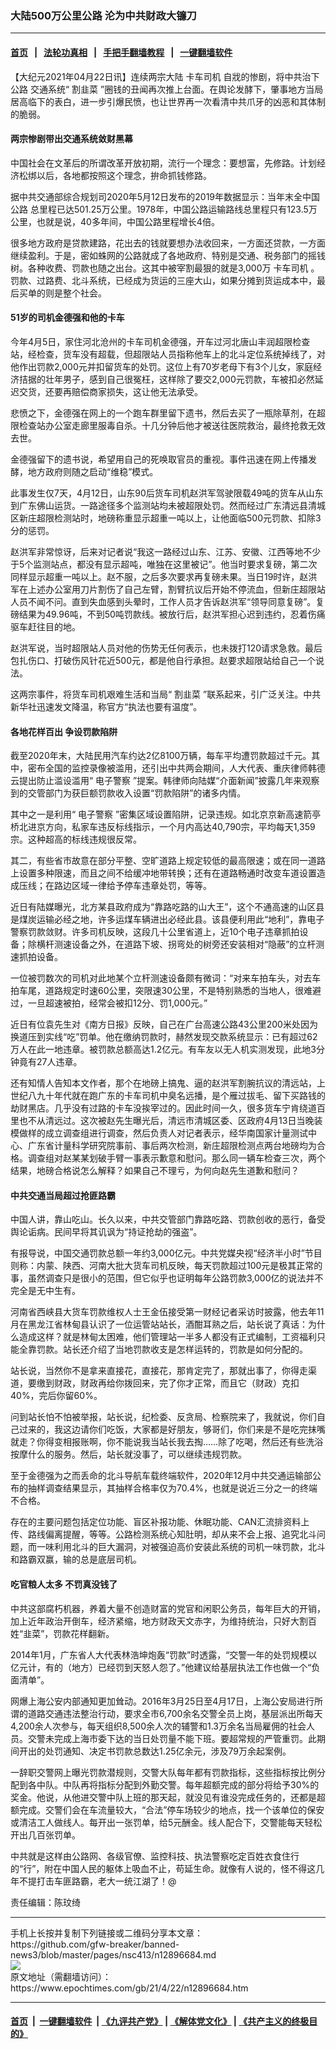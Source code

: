 ### 大陆500万公里公路 沦为中共财政大镰刀
------------------------

#### [首页](https://github.com/gfw-breaker/banned-news3/blob/master/README.md) &nbsp;&nbsp;|&nbsp;&nbsp; [法轮功真相](https://github.com/begood0513/basic/blob/master/README.md)  &nbsp;&nbsp;|&nbsp;&nbsp; [手把手翻墙教程](https://github.com/gfw-breaker/guides/wiki)  &nbsp;&nbsp;|&nbsp;&nbsp; [一键翻墙软件](https://github.com/gfw-breaker/nogfw/blob/master/README.md)  



<div><p>
 【大纪元2021年04月22日讯】连续两宗大陆
 <ok href="https://www.epochtimes.com/gb/tag/%E5%8D%A1%E8%BD%A6%E5%8F%B8%E6%9C%BA.html">
  卡车司机
 </ok>
 自戕的惨剧，将中共治下
 <ok href="https://www.epochtimes.com/gb/tag/%E5%85%AC%E8%B7%AF.html">
  公路
 </ok>
 交通系统“
 <ok href="https://www.epochtimes.com/gb/tag/%E5%89%B2%E9%9F%AD%E8%8F%9C.html">
  割韭菜
 </ok>
 ”圈钱的丑闻再次推上台面。在舆论发酵下，肇事地方当局居高临下的表白，进一步引爆民愤，也让世界再一次看清中共爪牙的凶恶和其体制的脆弱。
</p>
<h4>
 两宗惨剧带出交通系统敛财黑幕
</h4>
<p>
 中国社会在文革后的所谓改革开放初期，流行一个理念：要想富，先修路。计划经济松绑以后，各地都按照这个理念，拚命抓钱修路。
</p>
<p>
 据中共交通部综合规划司2020年5月12日发布的2019年数据显示：当年末全中国
 <ok href="https://www.epochtimes.com/gb/tag/%E5%85%AC%E8%B7%AF.html">
  公路
 </ok>
 总里程已达501.25万公里。1978年，中国公路运输路线总里程只有123.5万公里，也就是说，40多年间，中国公路里程增长4倍。
</p>
<p>
 很多地方政府是贷款建路，花出去的钱就要想办法收回来，一方面还贷款，一方面继续盈利。于是，密如蛛网的公路就成了各地政府、特别是交通、税务部门的摇钱树。各种收费、罚款也随之出台。这其中被宰割最狠的就是3,000万
 <ok href="https://www.epochtimes.com/gb/tag/%E5%8D%A1%E8%BD%A6%E5%8F%B8%E6%9C%BA.html">
  卡车司机
 </ok>
 。罚款、过路费、北斗系统，已经成为货运的三座大山，如果分摊到货运成本中，最后买单的则是整个社会。
</p>
<h4>
 51岁的司机金德强和他的卡车
</h4>
<p>
 今年4月5日，家住河北沧州的卡车司机金德强，开车过河北唐山丰润超限检查站，经检查，货车没有超载，但超限站人员指称他车上的北斗定位系统掉线了，对他作出罚款2,000元并扣留货车的处罚。这位上有70岁老母下有3个儿女，家庭经济拮据的壮年男子，感到自己很冤枉，这样除了要交2,000元罚款，车被扣必然延迟交货，还要再赔偿商家损失，这让他无法承受。
</p>
<p>
 悲愤之下，金德强在网上的一个跑车群里留下遗书，然后去买了一瓶除草剂，在超限检查站办公室走廊里服毒自杀。十几分钟后他才被送往医院救治，最终抢救无效去世。
</p>
<p>
 金德强留下的遗书说，希望用自己的死唤取官员的重视。事件迅速在网上传播发酵，地方政府则随之启动“维稳”模式。
</p>
<p>
 此事发生仅7天，4月12日，山东90后货车司机赵洪军驾驶限载49吨的货车从山东到广东佛山运货。一路途径多个监测站均未被超限处罚。然而经过广东清远县清城区新庄超限检测站时，地磅称重显示超重一吨以上，让他面临500元罚款、扣除3分的惩罚。
</p>
<p>
 赵洪军非常惊讶，后来对记者说“我这一路经过山东、江苏、安徽、江西等地不少于5个监测站点，都没有显示超吨，唯独在这里被记”。他当时要求复磅，第二次同样显示超重一吨以上。赵不服，之后多次要求再复磅未果。当日19时许，赵洪军在上述办公室用刀片割伤了自己左臂，割臂抗议后开始不停流血，但新庄超限站人员不闻不问。直到失血感到头晕时，工作人员才告诉赵洪军“领导同意复磅”。复磅结果为49.96吨，不到50吨罚款线。被放行后，赵洪军担心迟到违约，忍着伤痛驱车赶往目的地。
</p>
<p>
 赵洪军说，当时超限站人员对他的伤势无任何表示，也未拨打120请求急救。最后包扎伤口、打破伤风针花近500元，都是他自行承担。赵要求超限站给自己一个说法。
</p>
<p>
 这两宗事件，将货车司机艰难生活和当局“
 <ok href="https://www.epochtimes.com/gb/tag/%E5%89%B2%E9%9F%AD%E8%8F%9C.html">
  割韭菜
 </ok>
 ”联系起来，引广泛关注。中共新华社迅速发文降温，称官方“执法也要有温度”。
</p>
<h4>
 各地花样百出 争设罚款陷阱
</h4>
<p>
 截至2020年末，大陆民用汽车约达2亿8100万辆，每车平均遭罚款超过千元。其中，密布全国的监控录像被滥用，还引出中共两会期间，人大代表、重庆律师韩德云提出防止滥设滥用“
 <ok href="https://www.epochtimes.com/gb/tag/%E7%94%B5%E5%AD%90%E8%AD%A6%E5%AF%9F.html">
  电子警察
 </ok>
 ”提案。韩律师向陆媒“介面新闻”披露几年来观察到的交管部门为获巨额罚款收入设置“罚款陷阱”的诸多内情。
</p>
<p>
 其中之一是利用“
 <ok href="https://www.epochtimes.com/gb/tag/%E7%94%B5%E5%AD%90%E8%AD%A6%E5%AF%9F.html">
  电子警察
 </ok>
 ”密集区域设置陷阱，记录违规。如北京京新高速箭亭桥北进京方向，私家车违反标线指示，一个月内高达40,790宗，平均每天1,359宗。这种超高的标线违规很反常。
</p>
<p>
 其二，有些省市故意在部分平整、空旷道路上规定较低的最高限速；或在同一道路上设置多种限速，而且之间不给缓冲地带转换；还有在道路畅通时改变车道设置造成压线；在路边区域一律给予停车违章处罚，等等。
</p>
<p>
 近日有陆媒曝光，北方某县政府成为“靠路吃路的山大王”，这个不通高速的山区县是煤炭运输必经之地，许多运煤车辆进出必经此县。该县便利用此“地利”，靠电子警察罚款敛财。许多司机反映，这段几十公里省道上，近10个电子违章抓拍设备；除横杆测速设备之外，在道路下坡、拐弯处的树旁还安装相对“隐蔽”的立杆测速抓拍设备。
</p>
<p>
 一位被罚数次的司机对此地某个立杆测速设备颇有微词：“对来车拍车头，对去车拍车尾，道路规定时速60公里，突限速30公里，不是特别熟悉的当地人，很难避过，一旦超速被拍，经常会被扣12分、罚1,000元。”
</p>
<p>
 近日有位袁先生对《南方日报》反映，自己在广台高速公路43公里200米处因为换道压到实线“吃”罚单。他在缴纳罚款时，赫然发现交款系统显示：已有超过62万人在此一地违章。被罚款总额高达1.2亿元。有车友以无人机实测发现，此地3分钟竟有27人违章。
</p>
<p>
 还有知情人告知本文作者，那个在地磅上搞鬼、逼的赵洪军割腕抗议的清远站，上世纪八九十年代就在跑广东的卡车司机中臭名远播，是个雁过拔毛、留下买路钱的劫财黑店。几乎没有过路的卡车没挨宰过的。因此时间一久，很多货车宁肯绕道百里也不从清远过。这次被赵先生曝光后，清远市清城区委、区政府4月13日当晚装模做样的成立调查组进行调查，然后负责人对记者表示，经华南国家计量测试中心、广东省计量科学研究院事前、事后两次检测，新庄超限检测点两台地磅均为合格。调查组对赵某某划破手臂一事表示歉意和慰问。那么同一辆车检查三次，两个结果，地磅合格说怎么解释？如果自己不理亏，为何向赵先生道歉和慰问？
</p>
<h4>
 中共交通当局超过抢匪路霸
</h4>
<p>
 中国人讲，靠山吃山。长久以来，中共交管部门靠路吃路、罚款创收的恶行，备受舆论诟病。民间早将其讥讽为“持证抢劫的强盗”。
</p>
<p>
 有报导说，中国交通罚款总额一年约3,000亿元。中共党媒央视“经济半小时”节目则称：内蒙、陕西、河南大批大货车司机反映，每天罚款超过100元是极其正常的事，虽然调查只是很小的范围，但它似乎也证明每年公路罚款3,000亿的说法并不完全是无中生有。
</p>
<p>
 河南省西峡县大货车罚款维权人士王金伍接受第一财经记者采访时披露，他去年11月在黑龙江省林甸县认识了一位运管站站长，酒酣耳熟之后，站长说了真话：为什么造成这样？就是林甸太困难，他们管理站一半多人都没有正式编制，工资福利只能全靠罚款。站长还介绍了当地罚款收支是怎样运转的，罚款是如何分配的。
</p>
<p>
 站长说，当然你不是拿来直接花，直接花，那肯定完了，那就出事了，你得走渠道，要缴到财政，财政再给你拨回来，完了你才正常，而且它（财政）克扣40%，完后你留60%。
</p>
<p>
 问到站长怕不怕被举报，站长说，纪检委、反贪局、检察院来了，我就说，你们自己过来的，我这边请你们吃饭，大家都是好朋友，够哥们，你们来是不是吃完抹嘴就走？你得变相报账啊，你不能说我当站长我去掏……除了吃喝，然后还有些洗浴按摩什么的服务。然后，站长就没事了，可以继续违规罚款。
</p>
<p>
 至于金德强为之而丢命的北斗导航车载终端软件，2020年12月中共交通运输部公布的抽样调查结果显示，其抽样合格率仅为70.4%，也就是说近三分之一的终端不合格。
</p>
<p>
 存在的主要问题包括定位功能、盲区补报功能、休眠功能、CAN汇流排资料上传、路线偏离提醒，等等。公路检测系统心知肚明，却从来不会上报、追究北斗问题，而一味利用北斗的巨大漏洞，对被强迫高价安装此系统的司机一味罚款，北斗和路霸双赢，输的总是底层司机。
</p>
<h4>
 吃官粮人太多 不罚真没钱了
</h4>
<p>
 中共这部腐朽机器，养着大量不创造财富的党官和闲职公务员，每年巨大的开销，加上近年政治开倒车，经济紧缩，地方财政天文赤字，为维持统治，只好大割百姓“韭菜”，罚款花样翻新。
</p>
<p>
 2014年1月，广东省人大代表林浩坤炮轰“罚款”时透露，“交警一年的处罚规模以亿元计，有的（地方）已经罚到天怒人怨了。”他建议给基层执法工作也做一个“负面清单”。
</p>
<p>
 网爆上海公安内部通知更加耸动。2016年3月25日至4月17日，上海公安局进行所谓的道路交通违法整治行动，要求全市6,700余名交警全员上岗，基层派出所每天4,200余人次参与，每天组织8,500余人次的辅警和1.3万余名当局雇佣的社会人员。交警未完成上海市委下达的当日处罚量不能下班。要超常规的严管重罚。此期间开出的处罚通知、决定书罚款总数达1.25亿余元，涉及79万余起案例。
</p>
<p>
 一辞职交警网上曝光罚款潜规则，交警大队每年都有罚款指标，这些指标按比例分配到各中队。中队再将指标分配到外勤交警。每年超额完成的部分将给予30%的奖金。他说，从他进交警中队上班的那天起，就没见有谁没完成任务的，还都是超额完成。交警们会在车流量较大，“合法”停车场较少的地点，找一个该单位的保安或清洁工人做线人。每开出一张罚单，给5元酬金。线人配合下，交警能每天轻松开出几百张罚单。
</p>
<p>
 中共就是这样由公路网、各级官僚、监控科技、执法警察吃定百姓衣食住行的“行”，附在中国人民的躯体上吸血不止，苟延生命。就像有人说的，怪不得这几年不提打击车匪路霸，老大一统江湖了！@
</p>
<p>
 责任编辑：陈玟绮
</p>
</div>
<hr/>
手机上长按并复制下列链接或二维码分享本文章：<br/>
https://github.com/gfw-breaker/banned-news3/blob/master/pages/nsc413/n12896684.md <br/>
<a href='https://github.com/gfw-breaker/banned-news3/blob/master/pages/nsc413/n12896684.md'><img src='https://github.com/gfw-breaker/banned-news3/blob/master/pages/nsc413/n12896684.md.png'/></a> <br/>
原文地址（需翻墙访问）：https://www.epochtimes.com/gb/21/4/22/n12896684.htm


------------------------
#### [首页](https://github.com/gfw-breaker/banned-news3/blob/master/README.md) &nbsp;|&nbsp; [一键翻墙软件](https://github.com/gfw-breaker/nogfw/blob/master/README.md) &nbsp;| [《九评共产党》](https://github.com/gfw-breaker/9ping.md/blob/master/README.md#九评之一评共产党是什么) | [《解体党文化》](https://github.com/gfw-breaker/jtdwh.md/blob/master/README.md) | [《共产主义的终极目的》](https://github.com/gfw-breaker/gczydzjmd.md/blob/master/README.md)


<img src='http://gfw-breaker.win/banned-news3/pages/nsc413/n12896684.md' width='0px' height='0px'/>